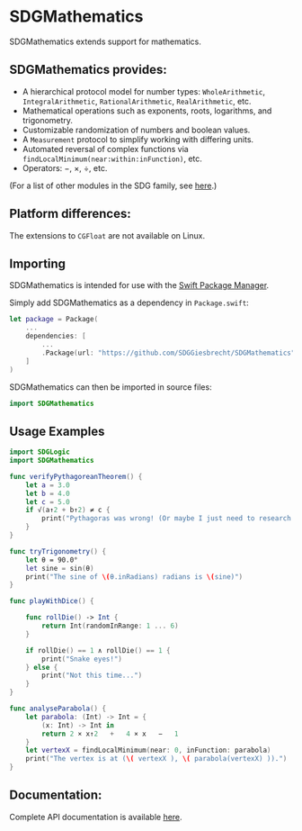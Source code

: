 <!--
 README.md

 This source file is part of the SDGMathematics open source project.
 https://github.com/SDGGiesbrecht/SDGMathematics

 Copyright ©2017 Jeremy David Giesbrecht and the SDGMathematics contributors.

 Soli Deo gloria.

 Licensed under the Apache Licence, Version 2.0.
 See http://www.apache.org/licenses/LICENSE-2.0 for licence information.
 -->

# SDGMathematics

SDGMathematics extends support for mathematics.

## SDGMathematics provides:

* A hierarchical protocol model for number types: `WholeArithmetic`, `IntegralArithmetic`, `RationalArithmetic`, `RealArithmetic`, etc.
* Mathematical operations such as exponents, roots, logarithms, and trigonometry.
* Customizable randomization of numbers and boolean values.
* A `Measurement` protocol to simplify working with differing units.
* Automated reversal of complex functions via `findLocalMinimum(near:within:inFunction)`, etc.
* Operators: −, ×, ÷, etc.

(For a list of other modules in the SDG family, see [here](https://github.com/SDGGiesbrecht/SDG/blob/master/README.md).)

## Platform differences:

The extensions to `CGFloat` are not available on Linux.

## Importing

SDGMathematics is intended for use with the [Swift Package Manager](https://swift.org/package-manager/).

Simply add SDGMathematics as a dependency in `Package.swift`:

```swift
let package = Package(
    ...
    dependencies: [
        ...
        .Package(url: "https://github.com/SDGGiesbrecht/SDGMathematics", versions: "1.0.1" ..< "2.0.0")
    ]
)
```

SDGMathematics can then be imported in source files:

```swift
import SDGMathematics
```

## Usage Examples

```swift
import SDGLogic
import SDGMathematics

func verifyPythagoreanTheorem() {
    let a = 3.0
    let b = 4.0
    let c = 5.0
    if √(a↑2 + b↑2) ≠ c {
        print("Pythagoras was wrong! (Or maybe I just need to research floating point numbers...)")
    }
}

func tryTrigonometry() {
    let θ = 90.0°
    let sine = sin(θ)
    print("The sine of \(θ.inRadians) radians is \(sine)")
}

func playWithDice() {

    func rollDie() -> Int {
        return Int(randomInRange: 1 ... 6)
    }

    if rollDie() == 1 ∧ rollDie() == 1 {
        print("Snake eyes!")
    } else {
        print("Not this time...")
    }
}

func analyseParabola() {
    let parabola: (Int) -> Int = {
        (x: Int) -> Int in
        return 2 × x↑2   +   4 × x   −   1
    }
    let vertexX = findLocalMinimum(near: 0, inFunction: parabola)
    print("The vertex is at (\( vertexX ), \( parabola(vertexX) )).")
}
```

## Documentation:

Complete API documentation is available [here](https://sdggiesbrecht.github.io/SDGMathematics/).
